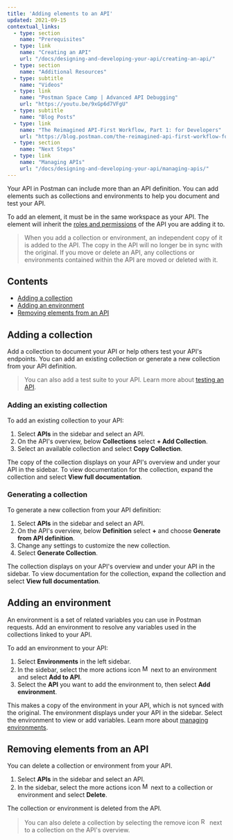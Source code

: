 ```yaml
---
title: 'Adding elements to an API'
updated: 2021-09-15
contextual_links:
  - type: section
    name: "Prerequisites"
  - type: link
    name: "Creating an API"
    url: "/docs/designing-and-developing-your-api/creating-an-api/"
  - type: section
    name: "Additional Resources"
  - type: subtitle
    name: "Videos"
  - type: link
    name: "Postman Space Camp | Advanced API Debugging"
    url: "https://youtu.be/9xGp6d7VFgU"
  - type: subtitle
    name: "Blog Posts"
  - type: link
    name: "The Reimagined API-First Workflow, Part 1: for Developers"
    url: "https://blog.postman.com/the-reimagined-api-first-workflow-for-developers/"
  - type: section
    name: "Next Steps"
  - type: link
    name: "Managing APIs"
    url: "/docs/designing-and-developing-your-api/managing-apis/"
---
```


Your API in Postman can include more than an API definition. You can add elements such as collections and environments to help you document and test your API.

To add an element, it must be in the same workspace as your API. The element will inherit the [roles and permissions](/docs/collaborating-in-postman/roles-and-permissions/) of the API you are adding it to.

> When you add a collection or environment, an independent copy of it is added to the API. The copy in the API will no longer be in sync with the original. If you move or delete an API, any collections or environments contained within the API are moved or deleted with it.

## Contents

* [Adding a collection](#adding-a-collection)
* [Adding an environment](#adding-an-environment)
* [Removing elements from an API](#removing-elements-from-an-api)

## Adding a collection

Add a collection to document your API or help others test your API's endpoints. You can add an existing collection or generate a new collection from your API definition.

> You can also add a test suite to your API. Learn more about [testing an API](/docs/designing-and-developing-your-api/testing-an-api/).

### Adding an existing collection

To add an existing collection to your API:

1. Select **APIs** in the sidebar and select an API.
1. On the API's overview, below **Collections** select **+ Add Collection**.
1. Select an available collection and select **Copy Collection**.

The copy of the collection displays on your API's overview and under your API in the sidebar. To view documentation for the collection, expand the collection and select **View full documentation**.

### Generating a collection

To generate a new collection from your API definition:

1. Select **APIs** in the sidebar and select an API.
1. On the API's overview, below **Definition** select **+** and choose **Generate from API definition**.
1. Change any settings to customize the new collection.
1. Select **Generate Collection**.

The collection displays on your API's overview and under your API in the sidebar. To view documentation for the collection, expand the collection and select **View full documentation**.

## Adding an environment

An environment is a set of related variables you can use in Postman requests. Add an environment to resolve any variables used in the collections linked to your API.

To add an environment to your API:

1. Select **Environments** in the left sidebar.
1. In the sidebar, select the more actions icon <img alt="More actions icon" src="https://assets.postman.com/postman-docs/icon-more-actions-v9.jpg#icon" width="16px"> next to an environment and select **Add to API**.
1. Select the **API** you want to add the environment to, then select **Add environment**.

This makes a copy of the environment in your API, which is not synced with the original. The environment displays under your API in the sidebar. Select the environment to view or add variables. Learn more about [managing environments](/docs/sending-requests/managing-environments/).

## Removing elements from an API

You can delete a collection or environment from your API.

1. Select **APIs** in the sidebar and select an API.
1. In the sidebar, select the more actions icon <img alt="More actions icon" src="https://assets.postman.com/postman-docs/icon-more-actions-v9.jpg#icon" width="16px"> next to a collection or environment and select **Delete**.

The collection or environment is deleted from the API.

> You can also delete a collection by selecting the remove icon <img alt="Remove icon" src="https://assets.postman.com/postman-docs/icon-remove-api-element-v9.jpg#icon" width="16px"> next to a collection on the API's overview.
